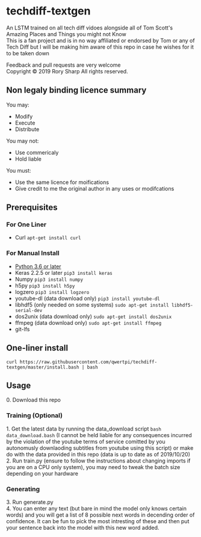 # techdiff-textgen
An LSTM trained on all tech diff vidoes alongside all of Tom Scott's Amazing Places and Things you might not Know  
This is a fan project and is in no way affiliated or endorsed by Tom or any of Tech Diff but I will be making him aware of this repo in case he wishes for it to be taken down

Feedback and pull requests are very welcome  
Copyright © 2019  Rory Sharp All rights reserved.  
## Non legaly binding licence summary
You may:
* Modify
* Execute
* Distribute

You may not:
* Use commericaly
* Hold liable

You must:
* Use the same licence for moifications
* Give credit to me the original author in any uses or modifcations

## Prerequisites
### For One Liner
* Curl `apt-get install curl`
### For Manual Install
* [Python 3.6 or later](https://www.python.org/downloads/)
* Keras 2.2.5 or later `pip3 install keras`
* Numpy `pip3 install numpy`
* h5py `pip3 install h5py`
* logzero `pip3 install logzero`
* youtube-dl (data download only) `pip3 install youtube-dl`
* libhdf5 (only needed on some systems) `sudo apt-get install libhdf5-serial-dev`
* dos2unix (data download only) `sudo apt-get install dos2unix`
* ffmpeg (data download only) `sudo apt-get install ffmpeg`
* git-lfs
## One-liner install
`curl https://raw.githubusercontent.com/qwertpi/techdiff-textgen/master/install.bash | bash`
## Usage
0\. Download this repo  
### Training (Optional)
1\. Get the latest data by running the data_download script `bash data_download.bash` (I cannot be held liable for any consequences incurred by the violation of the youtube terms of service comitted by you autonomusly downlaoding subtitles from youtube using this script) or make do with the data provided in this repo (data is up to date as of 2019/10/20)  
2\. Run train.py (ensure to follow the instructions about changing imports if you are on a CPU only system), you may need to tweak the batch size depending on your hardware  
### Generating
3\. Run generate.py  
4\. You can enter any text (but bare in mind the model only knows certain words) and you will get a list of 8 possible next words in decending order of confidence. It can be fun to pick the most intresting of these and then put your sentence back into the model with this new word added.  
